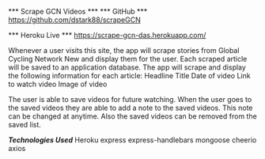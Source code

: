 *** Scrape GCN Videos ***
*** GitHub ***
https://github.com/dstark88/scrapeGCN

*** Heroku Live ***
https://scrape-gcn-das.herokuapp.com/

Whenever a user visits this site, the app will scrape stories from Global Cycling Network New and display them for the user. Each scraped article will be saved to an application database. The app will scrape and display the following information for each article:
Headline Title
Date of video
Link to watch video
Image of video

The user is able to save videos for future watching. When the user goes to the saved videos they are able to add a note to the saved videos. This note can be changed at anytime. Also the saved videos can be removed from the saved list. 

***Technologies Used***
Heroku
express
express-handlebars
mongoose
cheerio
axios

